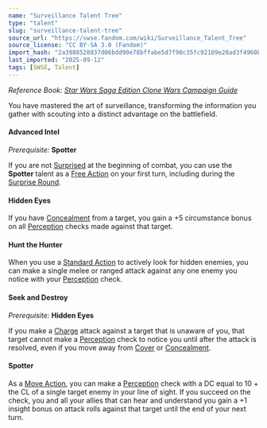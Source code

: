 ```yaml
---
name: "Surveillance Talent Tree"
type: "talent"
slug: "surveillance-talent-tree"
source_url: "https://swse.fandom.com/wiki/Surveillance_Talent_Tree"
source_license: "CC BY-SA 3.0 (Fandom)"
import_hash: "2a3988528837d06bdd90e78bffabe5d7f98c35fc92109e28ad3f4960bdf1a47c"
last_imported: "2025-09-12"
tags: [SWSE, Talent]
---
```

*Reference Book: [Star Wars Saga Edition Clone Wars Campaign Guide](https://swse.fandom.com/wiki/Star_Wars_Saga_Edition_Clone_Wars_Campaign_Guide)*

You have mastered the art of surveillance, transforming the information you gather with scouting into a distinct advantage on the battlefield.

#### **Advanced Intel**
*Prerequisite:* **Spotter**

If you are not [Surprised](https://swse.fandom.com/wiki/Surprised) at the beginning of combat, you can use the **Spotter** talent as a [Free Action](https://swse.fandom.com/wiki/Free_Action) on your first turn, including during the [Surprise Round](https://swse.fandom.com/wiki/Surprise_Round).

#### **Hidden Eyes**
If you have [Concealment](https://swse.fandom.com/wiki/Concealment) from a target, you gain a +5 circumstance bonus on all [Perception](https://swse.fandom.com/wiki/Perception) checks made against that target.

#### **Hunt the Hunter**
When you use a [Standard Action](https://swse.fandom.com/wiki/Standard_Action) to actively look for hidden enemies, you can make a single melee or ranged attack against any one enemy you notice with your [Perception](https://swse.fandom.com/wiki/Perception) check.

#### **Seek and Destroy**
*Prerequisite:* **Hidden Eyes**

If you make a [Charge](https://swse.fandom.com/wiki/Charge) attack against a target that is unaware of you, that target cannot make a [Perception](https://swse.fandom.com/wiki/Perception) check to notice you until after the attack is resolved, even if you move away from [Cover](https://swse.fandom.com/wiki/Cover) or [Concealment](https://swse.fandom.com/wiki/Concealment).

#### **Spotter**
As a [Move Action](https://swse.fandom.com/wiki/Move_Action), you can make a [Perception](https://swse.fandom.com/wiki/Perception) check with a DC equal to 10 + the CL of a single target enemy in your line of sight. If you succeed on the check, you and all your allies that can hear and understand you gain a +1 insight bonus on attack rolls against that target until the end of your next turn.